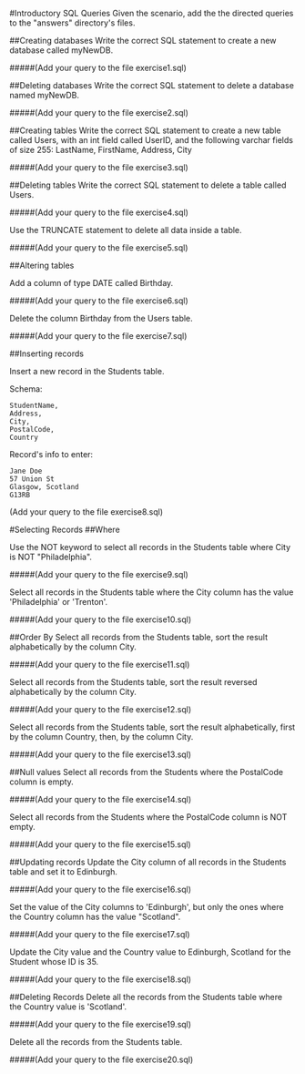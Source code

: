 #Introductory SQL Queries
Given the scenario, add the the directed queries to the "answers" directory's files.

##Creating databases
Write the correct SQL statement to create a new database called myNewDB.

#####(Add your query to the file exercise1.sql)

##Deleting databases
Write the correct SQL statement to delete a database named myNewDB.

#####(Add your query to the file exercise2.sql)

##Creating tables
Write the correct SQL statement to create a new table called Users, with an int field called UserID, and the following varchar fields of size 255: LastName, FirstName, Address, City

#####(Add your query to the file exercise3.sql)

##Deleting tables
Write the correct SQL statement to delete a table called Users.

#####(Add your query to the file exercise4.sql)


Use the TRUNCATE statement to delete all data inside a table.

#####(Add your query to the file exercise5.sql)

##Altering tables

Add a column of type DATE called Birthday.

#####(Add your query to the file exercise6.sql)

Delete the column Birthday from the Users table.

#####(Add your query to the file exercise7.sql)
  
##Inserting records

Insert a new record in the Students table.

Schema:
 
```
StudentName,
Address, 
City, 
PostalCode,
Country
```
Record's info to enter:

```
Jane Doe
57 Union St
Glasgow, Scotland
G13RB
```

(Add your query to the file exercise8.sql)

#Selecting Records
##Where

Use the NOT keyword to select all records in the Students table where City is NOT "Philadelphia".

#####(Add your query to the file exercise9.sql)

Select all records in the Students table where the City column has the value 'Philadelphia' or 'Trenton'.

#####(Add your query to the file exercise10.sql)

##Order By
Select all records from the Students table, sort the result alphabetically by the column City.

#####(Add your query to the file exercise11.sql)

Select all records from the Students table, sort the result reversed alphabetically by the column City.

#####(Add your query to the file exercise12.sql)

Select all records from the Students table, sort the result alphabetically, first by the column Country, then, by the column City.

#####(Add your query to the file exercise13.sql)

##Null values
Select all records from the Students where the PostalCode column is empty.

#####(Add your query to the file exercise14.sql)

Select all records from the Students where the PostalCode column is NOT empty.

#####(Add your query to the file exercise15.sql)


##Updating records
Update the City column of all records in the Students table and set it to Edinburgh.

#####(Add your query to the file exercise16.sql)
 
 Set the value of the City columns to 'Edinburgh', but only the ones where the Country column has the value "Scotland".

#####(Add your query to the file exercise17.sql)
 
Update the City value and the Country value to Edinburgh, Scotland for the Student whose ID is 35.

#####(Add your query to the file exercise18.sql)

##Deleting Records
Delete all the records from the Students table where the Country value is 'Scotland'.

#####(Add your query to the file exercise19.sql)
 
Delete all the records from the Students table.

#####(Add your query to the file exercise20.sql)
